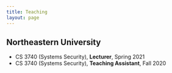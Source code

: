 ```yaml
---
title: Teaching
layout: page
---
```


Northeastern University
-----------------------

* CS 3740 (Systems Security), **Lecturer**, Spring 2021
* CS 3740 (Systems Security), **Teaching Assistant**, Fall 2020
